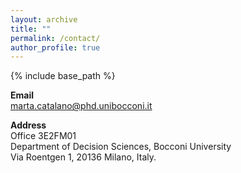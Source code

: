 ```yaml
---
layout: archive
title: ""
permalink: /contact/
author_profile: true
---
```


{% include base_path %}

**Email**  
marta.catalano@phd.unibocconi.it 

**Address**  
Office 3E2FM01   
Department of Decision Sciences, Bocconi University  
Via Roentgen 1, 20136 Milano, Italy.

